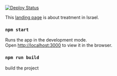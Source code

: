 [![Deploy Status](https://travis-ci.org/arsafab/onco.svg?branch=master)](https://travis-ci.org/arsafab/onco)

This <a href="https://arsafab.github.io/onco/">landing page</a> is about treatment in Israel. 

### `npm start`

Runs the app in the development mode.<br>
Open [http://localhost:3000](http://localhost:8080) to view it in the browser.

### `npm run build`
build the project
